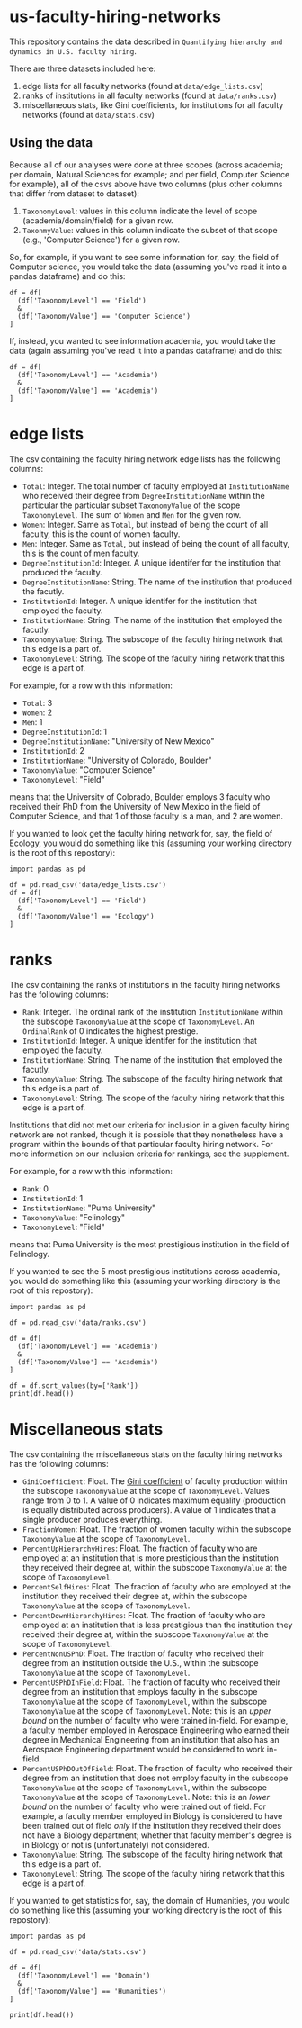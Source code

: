 # us-faculty-hiring-networks
This repository contains the data described in `Quantifying hierarchy and dynamics in U.S. faculty hiring`.

There are three datasets included here:

1. edge lists for all faculty networks (found at `data/edge_lists.csv`)
2. ranks of institutions in all faculty networks (found at `data/ranks.csv`)
3. miscellaneous stats, like Gini coefficients, for institutions for all faculty networks (found at `data/stats.csv`)

## Using the data

Because all of our analyses were done at three scopes (across academia; per domain, Natural Sciences for example; and per field, Computer Science for example), all of the csvs above have two columns (plus other columns that differ from dataset to dataset): 

1. `TaxonomyLevel`: values in this column indicate the level of scope (academia/domain/field) for a given row.
2. `TaxonmyValue`: values in this column indicate the subset of that scope (e.g., 'Computer Science') for a given row.

So, for example, if you want to see some information for, say, the field of Computer science, you would take the data (assuming you've read it into a pandas dataframe) and do this:

```
df = df[
  (df['TaxonomyLevel'] == 'Field')
  &
  (df['TaxonomyValue'] == 'Computer Science')
]
```

If, instead, you wanted to see information academia, you would take the data (again assuming you've read it into a pandas dataframe) and do this:

```
df = df[
  (df['TaxonomyLevel'] == 'Academia')
  &
  (df['TaxonomyValue'] == 'Academia')
]
```

# edge lists

The csv containing the faculty hiring network edge lists has the following columns:

- `Total`: Integer. The total number of faculty employed at `InstitutionName` who received their degree from `DegreeInstitutionName` within the particular the particular subset `TaxonomyValue` of the scope `TaxonomyLevel`. The sum of `Women` and `Men` for the given row.
- `Women`: Integer. Same as `Total`, but instead of being the count of all faculty, this is the count of women faculty.
- `Men`: Integer. Same as `Total`, but instead of being the count of all faculty, this is the count of men faculty.
- `DegreeInstitutionId`: Integer. A unique identifer for the institution that produced the faculty.
- `DegreeInstitutionName`: String. The name of the institution that produced the facutly.
- `InstitutionId`: Integer. A unique identifer for the institution that employed the faculty.
- `InstitutionName`: String. The name of the institution that employed the facutly.
- `TaxonomyValue`: String. The subscope of the faculty hiring network that this edge is a part of.
- `TaxonomyLevel`: String. The scope of the faculty hiring network that this edge is a part of.

For example, for a row with this information:

- `Total`: 3
- `Women`: 2
- `Men`: 1
- `DegreeInstitutionId`: 1
- `DegreeInstitutionName`: "University of New Mexico"
- `InstitutionId`: 2
- `InstitutionName`: "University of Colorado, Boulder"
- `TaxonomyValue`: "Computer Science"
- `TaxonomyLevel`: "Field"

means that the University of Colorado, Boulder employs 3 faculty who received their PhD from the University of New Mexico in the field of Computer Science, and that 1 of those faculty is a man, and 2 are women.

If you wanted to look get the faculty hiring network for, say, the field of Ecology, you would do something like this (assuming your working directory is the root of this repostory):
```
import pandas as pd

df = pd.read_csv('data/edge_lists.csv')
df = df[
  (df['TaxonomyLevel'] == 'Field')
  &
  (df['TaxonomyValue'] == 'Ecology')
]
```

# ranks

The csv containing the ranks of institutions in the faculty hiring networks has the following columns:

- `Rank`: Integer. The ordinal rank of the institution `InstitutionName` within the subscope `TaxonomyValue` at the scope of `TaxonomyLevel`. An `OrdinalRank` of 0 indicates the highest prestige.
- `InstitutionId`: Integer. A unique identifer for the institution that employed the faculty.
- `InstitutionName`: String. The name of the institution that employed the facutly.
- `TaxonomyValue`: String. The subscope of the faculty hiring network that this edge is a part of.
- `TaxonomyLevel`: String. The scope of the faculty hiring network that this edge is a part of.

Institutions that did not met our criteria for inclusion in a given faculty hiring network are not ranked, though it is possible that they nonetheless have a program within the bounds of that particular faculty hiring network. For more information on our inclusion criteria for rankings, see the supplement.

For example, for a row with this information:

- `Rank`: 0
- `InstitutionId`: 1
- `InstitutionName`: "Puma University"
- `TaxonomyValue`: "Felinology"
- `TaxonomyLevel`: "Field"

means that Puma University is the most prestigious institution in the field of Felinology.

If you wanted to see the 5 most prestigious institutions across academia, you would do something like this (assuming your working directory is the root of this repostory):

```
import pandas as pd

df = pd.read_csv('data/ranks.csv')

df = df[
  (df['TaxonomyLevel'] == 'Academia')
  &
  (df['TaxonomyValue'] == 'Academia')
]

df = df.sort_values(by=['Rank'])
print(df.head())
```

# Miscellaneous stats

The csv containing the miscellaneous stats on the faculty hiring networks has the following columns:

- `GiniCoefficient`: Float. The [Gini coefficient](https://en.wikipedia.org/wiki/Gini_coefficient) of faculty production within the subscope `TaxonomyValue` at the scope of `TaxonomyLevel`. Values range from 0 to 1. A value of 0 indicates maximum equality (production is equally distributed across producers). A value of 1 indicates that a single producer produces everything.
- `FractionWomen`: Float. The fraction of women faculty within the subscope `TaxonomyValue` at the scope of `TaxonomyLevel`.
- `PercentUpHierarchyHires`: Float. The fraction of faculty who are employed at an institution that is more prestigious than the institution they received their degree at, within the subscope `TaxonomyValue` at the scope of `TaxonomyLevel`.
- `PercentSelfHires`: Float. The fraction of faculty who are employed at the institution they received their degree at, within the subscope `TaxonomyValue` at the scope of `TaxonomyLevel`.
- `PercentDownHierarchyHires`: Float. The fraction of faculty who are employed at an institution that is less prestigious than the institution they received their degree at, within the subscope `TaxonomyValue` at the scope of `TaxonomyLevel`.
- `PercentNonUSPhD`: Float. The fraction of faculty who received their degree from an institution outside the U.S., within the subscope `TaxonomyValue` at the scope of `TaxonomyLevel`.
- `PercentUSPhDInField`: Float. The fraction of faculty who received their degree from an institution that employs faculty in the subscope `TaxonomyValue` at the scope of `TaxonomyLevel`, within the subscope `TaxonomyValue` at the scope of `TaxonomyLevel`. Note: this is an *upper bound* on the number of faculty who were trained in-field. For example, a faculty member employed in Aerospace Engineering who earned their degree in Mechanical Engineering from an institution that also has an Aerospace Engineering department would be considered to work in-field.
- `PercentUSPhDOutOfField`: Float. The fraction of faculty who received their degree from an institution that does not employ faculty in the subscope `TaxonomyValue` at the scope of `TaxonomyLevel`, within the subscope `TaxonomyValue` at the scope of `TaxonomyLevel`. Note: this is an *lower bound* on the number of faculty who were trained out of field. For example, a faculty member employed in Biology is considered to have been trained out of field *only* if the institution they received their does not have a Biology department; whether that faculty member's degree is in Biology or not is (unfortunately) not considered.
- `TaxonomyValue`: String. The subscope of the faculty hiring network that this edge is a part of.
- `TaxonomyLevel`: String. The scope of the faculty hiring network that this edge is a part of.

If you wanted to get statistics for, say, the domain of Humanities, you would do something like this (assuming your working directory is the root of this repostory):

```
import pandas as pd

df = pd.read_csv('data/stats.csv')

df = df[
  (df['TaxonomyLevel'] == 'Domain')
  &
  (df['TaxonomyValue'] == 'Humanities')
]

print(df.head())
```

